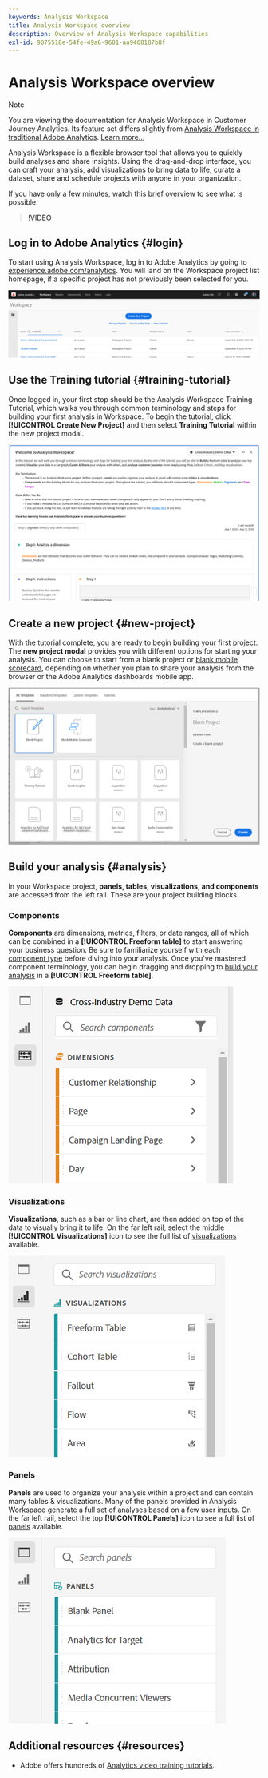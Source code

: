 ```yaml
---
keywords: Analysis Workspace
title: Analysis Workspace overview
description: Overview of Analysis Workspace capabilities
exl-id: 9075518e-54fe-49a6-9601-aa9468187b8f
---
```

# Analysis Workspace overview

>[!NOTE]
>
>You are viewing the documentation for Analysis Workspace in Customer Journey Analytics. Its feature set differs slightly from [Analysis Workspace in traditional Adobe Analytics](https://experienceleague.adobe.com/docs/analytics/analyze/analysis-workspace/home.html?lang=en#analysis-workspace). [Learn more...](/help/getting-started/cja-aa.md)

Analysis Workspace is a flexible browser tool that allows you to quickly build analyses and share insights. Using the drag-and-drop interface, you can craft your analysis, add visualizations to bring data to life, curate a dataset, share and schedule projects with anyone in your organization.

If you have only a few minutes, watch this brief overview to see what is possible.

>[!VIDEO](https://video.tv.adobe.com/v/26266/?quality=12)

## Log in to Adobe Analytics {#login}

To start using Analysis Workspace, log in to Adobe Analytics by going to [experience.adobe.com/analytics](https://experience.adobe.com/analytics). You will land on the Workspace project list homepage, if a specific project has not previously been selected for you.

![](assets/login-analytics.png)

## Use the Training tutorial {#training-tutorial}

Once logged in, your first stop should be the Analysis Workspace Training Tutorial, which walks you through common terminology and steps for building your first analysis in Workspace. To begin the tutorial, click **[!UICONTROL Create New Project]** and then select **Training Tutorial** within the new project modal.

![](assets/training-tutorial.png)

## Create a new project {#new-project}

With the tutorial complete, you are ready to begin building your first project. The **new project modal** provides you with different options for starting your analysis. You can choose to start from a blank project or [blank mobile scorecard](https://docs.adobe.com/content/help/en/analytics/analyze/mobapp/curator.html), depending on whether you plan to share your analysis from the browser or the Adobe Analytics dashboards mobile app.

![](assets/create-new-project.png)

## Build your analysis {#analysis}

In your Workspace project, **panels, tables, visualizations, and components** are accessed from the left rail. These are your project building blocks.

### Components

**Components** are dimensions, metrics, filters, or date ranges, all of which can be combined in a **[!UICONTROL Freeform table]** to start answering your business question. Be sure to familiarize yourself with each [component type](/help/components/overview.md) before diving into your analysis. Once you've mastered component terminology, you can begin dragging and dropping to [build your analysis](/help/analysis-workspace/build-workspace-project/freeform-overview.md) in a **[!UICONTROL Freeform table]**.

![](assets/build-components.png)

### Visualizations

**Visualizations**, such as a bar or line chart, are then added on top of the data to visually bring it to life. On the far left rail, select the middle **[!UICONTROL Visualizations]** icon to see the full list of [visualizations](/help/analysis-workspace/visualizations/freeform-analysis-visualizations.md) available.

![](assets/build-visualizations.png)

### Panels

**Panels** are used to organize your analysis within a project and can contain many tables & visualizations. Many of the panels provided in Analysis Workspace generate a full set of analyses based on a few user inputs. On the far left rail, select the top **[!UICONTROL Panels]** icon to see a full list of [panels](/help/analysis-workspace/c-panels/panels.md) available.

![](assets/build-panels.png)

## Additional resources {#resources}

* Adobe offers hundreds of [Analytics video training tutorials](https://docs.adobe.com/content/help/en/analytics-learn/tutorials/overview.html).
